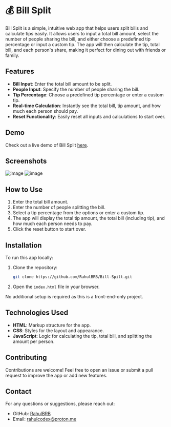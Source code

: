 # 💰 Bill Split

Bill Split is a simple, intuitive web app that helps users split bills and calculate tips easily. It allows users to input a total bill amount, select the number of people sharing the bill, and either choose a predefined tip percentage or input a custom tip. The app will then calculate the tip, total bill, and each person's share, making it perfect for dining out with friends or family.

## Features

- **Bill Input**: Enter the total bill amount to be split.
- **People Input**: Specify the number of people sharing the bill.
- **Tip Percentage**: Choose a predefined tip percentage or enter a custom tip.
- **Real-time Calculation**: Instantly see the total bill, tip amount, and how much each person should pay.
- **Reset Functionality**: Easily reset all inputs and calculations to start over.

## Demo
Check out a live demo of Bill Split [here](https://rahulbrb.github.io/Bill-Spilt/).

## Screenshots
![image](https://github.com/user-attachments/assets/42fb7dec-7477-4bc1-ab7a-d437134ae05c)
![image](https://github.com/user-attachments/assets/8edb34d8-a012-4ebb-af16-9bd0855b2adb)

## How to Use

1. Enter the total bill amount.
2. Enter the number of people splitting the bill.
3. Select a tip percentage from the options or enter a custom tip.
4. The app will display the total tip amount, the total bill (including tip), and how much each person needs to pay.
5. Click the reset button to start over.

## Installation

To run this app locally:

1. Clone the repository:

   ```bash
   git clone https://github.com/RahulBRB/Bill-Spilt.git
   ```

2. Open the `index.html` file in your browser.

No additional setup is required as this is a front-end-only project.

## Technologies Used

- **HTML**: Markup structure for the app.
- **CSS**: Styles for the layout and appearance.
- **JavaScript**: Logic for calculating the tip, total bill, and splitting the amount per person.

## Contributing

Contributions are welcome! Feel free to open an issue or submit a pull request to improve the app or add new features.

## Contact

For any questions or suggestions, please reach out:

- GitHub: [RahulBRB](https://github.com/RahulBRB)
- Email: rahulcodex@proton.me
